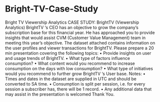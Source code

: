 # Bright-TV-Case-Study
Bright TV Viewership Analytics 
CASE STUDY: BrightTV (Viewership Analytics) 
BrightTV ‘s CEO has an objective to grow the company’s subscription base for this financial 
year. He has approached you to provide insights that would assist CVM (Customer Value 
Management) team in meeting this year’s objective. 
The dataset attached contains information on the user profiles and viewer transactions for 
BrightTV. 
Please prepare a 20 min presentation covering the following topics: 
• Provide insights on user and usage trends of BrightTV. 
• What type of factors influence consumption? 
• What content would you recommend to increase consumption on the days with low 
consumption? 
• What type of initiatives would you recommend to further grow BrightTV ‘s User base. 
Notes: 
• Times and dates in the dataset are supplied in UTC and should be converted to SA 
time. 
• Consumption is split per session, i.e. for every session a subscriber has, there will be 
1 record. 
• Any additional data that may assist in the presentation is welcomed
Thank You.
